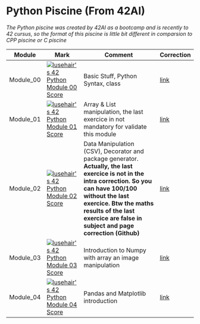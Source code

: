 # Python Piscine (From 42AI) 

*The Python piscine was created by 42AI as a bootcamp and is recently to 42 cursus, so the format of this piscine is little bit different in comparsion to CPP piscine or C piscine* 


| Module   | Mark  | Comment  | Correction
| ------------ | ------------ | ------------ | ----------- |
|  Module_00 | [![lusehair's 42 Python Module 00 Score](https://badge42.vercel.app/api/v2/cl4r6gfeg005909l8g28k74s9/project/2655435)](https://github.com/JaeSeoKim/badge42)  | Basic Stuff, Python Syntax, class    |[ link](https://github.com/42-AI/Python-Bootcamp-Corrections/blob/main/correction_00.png " link")
|  Module_01 | [![lusehair's 42 Python Module 01 Score](https://badge42.vercel.app/api/v2/cl4r6gfeg005909l8g28k74s9/project/2799867)](https://github.com/JaeSeoKim/badge42)   |  Array & List manipulation, the last exercice in not mandatory for validate this module | [link](https://github.com/42-AI/Python-Bootcamp-Corrections/blob/main/correction_01.md "link")
| Module_02  |  [![lusehair's 42 Python Module 02 Score](https://badge42.vercel.app/api/v2/cl4r6gfeg005909l8g28k74s9/project/2816183)](https://github.com/JaeSeoKim/badge42) | Data Manipulation (CSV), Decorator and package generator. **Actually, the last exercice is not in the intra correction. So  you can have 100/100 without the last exercice. Btw the maths results of the last exercice are false in subject and page correction (Github)** |[ link](https://github.com/42-AI/Python-Bootcamp-Corrections/blob/main/correction_02.md " link")
|  Module_03 | [![lusehair's 42 Python Module 03 Score](https://badge42.vercel.app/api/v2/cl4r6gfeg005909l8g28k74s9/project/2827705)](https://github.com/JaeSeoKim/badge42)  | Introduction to Numpy with array an image manipulation  |[ link](https://github.com/42-AI/Python-Bootcamp-Corrections/blob/main/correction_03.md " link") |
|  Module_04|[![lusehair's 42 Python Module 04 Score](https://badge42.vercel.app/api/v2/cl4r6gfeg005909l8g28k74s9/project/2840127)](https://github.com/JaeSeoKim/badge42) | Pandas and Matplotlib introduction  | [link](https://github.com/42-AI/Python-Bootcamp-Corrections/blob/main/correction_04.md "link")|
